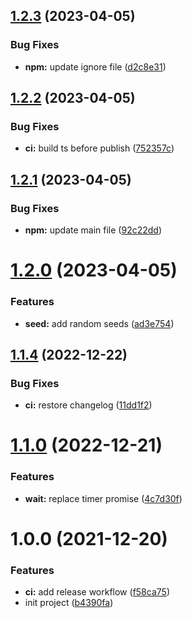 ## [1.2.3](https://github.com/drouian-m/express-chaos-middleware/compare/v1.2.2...v1.2.3) (2023-04-05)


### Bug Fixes

* **npm:** update ignore file ([d2c8e31](https://github.com/drouian-m/express-chaos-middleware/commit/d2c8e314c91694ec58ba318bc87f9f929f904e05))

## [1.2.2](https://github.com/drouian-m/express-chaos-middleware/compare/v1.2.1...v1.2.2) (2023-04-05)


### Bug Fixes

* **ci:** build ts before publish ([752357c](https://github.com/drouian-m/express-chaos-middleware/commit/752357c82ff70e26d19dc5581996a10ed46fc101))

## [1.2.1](https://github.com/drouian-m/express-chaos-middleware/compare/v1.2.0...v1.2.1) (2023-04-05)


### Bug Fixes

* **npm:** update main file ([92c22dd](https://github.com/drouian-m/express-chaos-middleware/commit/92c22dd226652a473a6b562d7a621be2db1108aa))

# [1.2.0](https://github.com/drouian-m/express-chaos-middleware/compare/v1.1.4...v1.2.0) (2023-04-05)


### Features

* **seed:** add random seeds ([ad3e754](https://github.com/drouian-m/express-chaos-middleware/commit/ad3e7542f64b881e0b8a1162dbdbc75d12c88534))

## [1.1.4](https://github.com/drouian-m/express-chaos-middleware/compare/v1.1.3...v1.1.4) (2022-12-22)


### Bug Fixes

* **ci:** restore changelog ([11dd1f2](https://github.com/drouian-m/express-chaos-middleware/commit/11dd1f22780a2c9ae6a61197c1be03cf8d14d998))

# [1.1.0](https://github.com/drouian-m/express-chaos-middleware/compare/v1.0.0...v1.1.0) (2022-12-21)


### Features

* **wait:** replace timer promise ([4c7d30f](https://github.com/drouian-m/express-chaos-middleware/commit/4c7d30fcce67c7b841066800f04398d706d0538e))

# 1.0.0 (2021-12-20)


### Features

* **ci:** add release workflow ([f58ca75](https://github.com/drouian-m/express-chaos-middleware/commit/f58ca75d05a1c333a70075a64a08d3f4fb0080c2))
* init project ([b4390fa](https://github.com/drouian-m/express-chaos-middleware/commit/b4390fa24964e6ebd25e3f98d59872270467ca0e))
